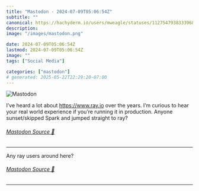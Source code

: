 ```yaml
---
title: "Mastodon - 2024-07-09T05:06:54Z"
subtitle: ""
canonical: https://hachyderm.io/users/mweagle/statuses/112754793833396879
description:
image: "/images/mastodon.png"

date: 2024-07-09T05:06:54Z
lastmod: 2024-07-09T05:06:54Z
image: ""
tags: ["Social Media"]

categories: ["mastodon"]
# generated: 2025-05-22T22:29:20-07:00
---
```

![Mastodon](/images/mastodon.png)

<p>I’ve heard a lot about <a href="https://www.ray.io" target="_blank" rel="nofollow noopener noreferrer" translate="no"><span class="invisible">https://www.</span><span class="">ray.io</span><span class="invisible"></span></a> over the years. I’m curious to hear your real world experience if you’re running it in production. Anyone sunset/skipped Spark and jumped straight to ray?</p>


###### [Mastodon Source 🐘](https://hachyderm.io/@mweagle/112754793833396879)

___

<p>Any ray users around here?</p>


###### [Mastodon Source 🐘](https://hachyderm.io/@mweagle/112757064371038437)

___
